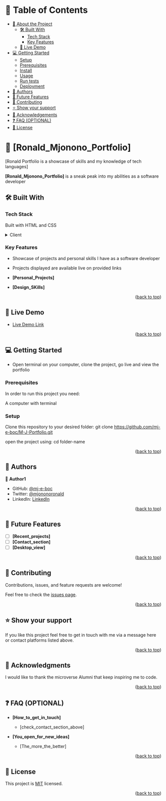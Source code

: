 # 📗 Table of Contents

- [📖 About the Project](#about-project)
  - [🛠 Built With](#built-with)
    - [Tech Stack](#tech-stack)
    - [Key Features](#key-features)
  - [🚀 Live Demo](#live-demo)
- [💻 Getting Started](#getting-started)
  - [Setup](#setup)
  - [Prerequisites](#prerequisites)
  - [Install](#install)
  - [Usage](#usage)
  - [Run tests](#run-tests)
  - [Deployment](#deployment)
- [👥 Authors](#authors)
- [🔭 Future Features](#future-features)
- [🤝 Contributing](#contributing)
- [⭐️ Show your support](#support)
- [🙏 Acknowledgements](#acknowledgements)
- [❓ FAQ (OPTIONAL)](#faq)
- [📝 License](#license)

# 📖 [Ronald_Mjonono_Portfolio] <a name="about-project"></a>

[Ronald Portfolio is a showcase of skills and my knowledge of tech languages]

**[Ronald_Mjonono_Portfolio]** is a sneak peak into my abilities as a software developer

## 🛠 Built With <a name="built-with"></a>

### Tech Stack <a name="tech-stack"></a>

Built with HTML and CSS

<details>
  <summary>Client</summary>
  <ul>
    <li><a href="https://reactjs.org/](https://developer.mozilla.org/en-US/docs/Web/HTML">HTML</a></li>
    <li><a href="https://developer.mozilla.org/en-US/docs/Web/CSS">CSS</a></li>
  </ul>
</details>

### Key Features <a name="key-features"></a>

- Showcase of projects and personal skills I have as a software developer
- Projects displayed are available live on provided links

- **[Personal_Projects]**
- **[Design_SKills]**

<p align="right">(<a href="#readme-top">back to top</a>)</p>

## 🚀 Live Demo <a name="live-demo"></a>

- [Live Demo Link](https://mj-e-boc.github.io/)

<p align="right">(<a href="#readme-top">back to top</a>)</p>

## 💻 Getting Started <a name="getting-started"></a>

- Open terminal on your computer, clone the project, go live and view the portfolio

### Prerequisites

In order to run this project you need:

A computer with terminal

### Setup

Clone this repository to your desired folder:
git clone https://github.com/mj-e-boc/M-J-Portfolio.git

open the project using:
cd folder-name

<p align="right">(<a href="#readme-top">back to top</a>)</p>

## 👥 Authors <a name="authors"></a>

👤 **Author1**

- GitHub: [@mj-e-boc](https://github.com/mj-e-boc)
- Twitter: [@mjononoronald](https://twitter.com/Mjononoronald)
- LinkedIn: [LinkedIn](https://www.linkedin.com/in/ronald-mjonono-86365988/)

<p align="right">(<a href="#readme-top">back to top</a>)</p>

## 🔭 Future Features <a name="future-features"></a>

- [ ] **[Recent_projects]**
- [ ] **[Contact_section]**
- [ ] **[Desktop_view]**

<p align="right">(<a href="#readme-top">back to top</a>)</p>

## 🤝 Contributing <a name="contributing"></a>

Contributions, issues, and feature requests are welcome!

Feel free to check the [issues page](https://github.com/mj-e-boc/M-J-Portfolio/issues).

<p align="right">(<a href="#readme-top">back to top</a>)</p>

## ⭐️ Show your support <a name="support"></a>

If you like this project feel free to get in touch with me via a message here or contact platforms listed above.

<p align="right">(<a href="#readme-top">back to top</a>)</p>

## 🙏 Acknowledgments <a name="acknowledgements"></a>

I would like to thank the microverse Alumni that keep inspiring me to code.

<p align="right">(<a href="#readme-top">back to top</a>)</p>

## ❓ FAQ (OPTIONAL) <a name="faq"></a>

- **[How_to_get_in_touch]**

  - [check_contact_section_above]

- **[You_open_for_new_ideas]**

  - [The_more_the_better]

<p align="right">(<a href="#readme-top">back to top</a>)</p>

## 📝 License <a name="license"></a>

This project is [MIT](https://github.com/mj-e-boc/M-J-Portfolio/blob/front-page/LICENSE) licensed.

<p align="right">(<a href="#readme-top">back to top</a>)</p>
